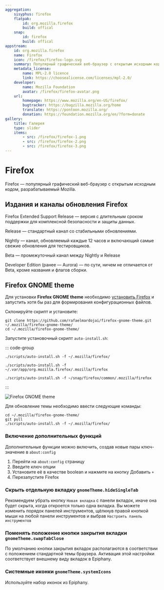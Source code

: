 ```yaml
---
aggregation:
    sisyphus: firefox
    flatpak:
        id: org.mozilla.firefox
        build: offical
    snap:
        id: firefox
        build: offical
appstream:
    id: org.mozilla.firefox
    name: Firefox
    icon: /firefox/firefox-logo.svg
    summary: Популярный графический веб-браузер с открытым исходным кодом, разрабатываемый Mozilla.
    metadata_license:
        name: MPL-2.0 licence
        link: https://choosealicense.com/licenses/mpl-2.0/
    developer:
        name: Mozilla Foundation
        avatar: /firefox/firefox-avatar.png
    url:
        homepage: https://www.mozilla.org/en-US/firefox/
        bugtracker: https://bugzilla.mozilla.org/home
        translate: https://pontoon.mozilla.org/
        donation: https://foundation.mozilla.org/en/?form=donate
gallery:
    title: Галерея
    type: slider
    items:
        - src: /firefox/firefox-1.png
        - src: /firefox/firefox-2.png
        - src: /firefox/firefox-3.png
---
```


# Firefox

Firefox — популярный графический веб-браузер с открытым исходным кодом, разрабатываемый Mozilla.

<AGWGallery />

## Издания и каналы обновления Firefox

Firefox Extended Support Release — версия с длительным сроком поддержки для комплексной безопасности и защиты данных.

Release — стандартный канал со стабильными обновлениями.

Nightly — канал, обновляемый каждые 12 часов и включающий самые свежие обновления для тестировщиков.

Beta — промежуточный канал между Nightly и Release

Developer Edition (ранее — Aurora) — по сути, ничем не отличается от Beta, кроме названия и флагов сборки.

<!--@include: @apps/_parts/install/content-repo.md-->
<!--@include: @apps/_parts/install/content-flatpak.md-->
<!--@include: @apps/_parts/warns/unprivileged-spaces.md-->
<!--@include: @apps/_parts/install/content-snap.md-->

## Firefox GNOME theme

Для установки **Firefox GNOME theme** необходимо [установить Firefox](/firefox#firefox) и запустить хотя бы раз для формирования конфигурационных файлов.

Склонируйте скрипт и установите:

```shell
git clone https://github.com/rafaelmardojai/firefox-gnome-theme.git ~/.mozilla/firefox-gnome-theme/
cd ~/.mozilla/firefox-gnome-theme/
```

Запустите установочный скрипт `auto-install.sh`:

::: code-group

```shell[Cизиф]
./scripts/auto-install.sh -f ~/.mozilla/firefox/
```

```shell[Flatpak]
./scripts/auto-install.sh -f ~/.var/app/org.mozilla.firefox/.mozilla/firefox
```

```shell[Snap]
./scripts/auto-install.sh -f ~/snap/firefox/common/.mozilla/firefox
```

:::

![Firefox GNOME theme](/firefox/firefox-4.png)

Для обновление темы необходимо ввести следующие команды:

```shell
cd ~/.mozilla/firefox-gnome-theme/
git pull
./scripts/auto-install.sh -f ~/.mozilla/firefox/
```

### Включение дополнительных функций

Дополнительные функции можно включить, создав новые пары ключ-значение в `about:config`

1. Перейти на `about:config` страницу
2. Введите ключ опции
3. Установите её в качестве boolean и нажмите на кнопку Добавить `+`
4. Перезапустите Firefox

### Скрыть отдельную вкладку `gnomeTheme.hideSingleTab`

Рекомендуем убрать кнопку `Новая вкладка` с панели вкладок, иначе она будет скрыта, когда откроется только одна вкладка. Вы можете изменить порядок панелей инструментов, щёлкнув правой кнопкой мыши на любой панели инструментов и выбрав `Настроить панель инструментов`

### Поменять положение кнопки закрытия вкладки `gnomeTheme.swapTabClose`

По умолчанию кнопки закрытия вкладок располагаются в соответствии с положением стандартной темы браузера. Активация этой настройки соответствует внешнему виду вкладок в Epiphany.

### Системные иконки `gnomeTheme.systemIcons`

Используйте набор иконок из Epiphany.
